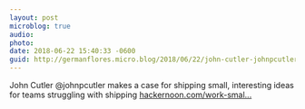 ```yaml
---
layout: post
microblog: true
audio: 
photo: 
date: 2018-06-22 15:40:33 -0600
guid: http://germanflores.micro.blog/2018/06/22/john-cutler-johnpcutler.html
---
```

John Cutler @johnpcutler makes a case for shipping small, interesting ideas for teams struggling with shipping 
[hackernoon.com/work-smal...](https://hackernoon.com/work-small-even-if-it-makes-no-sense-6bd1f401fc3a)
